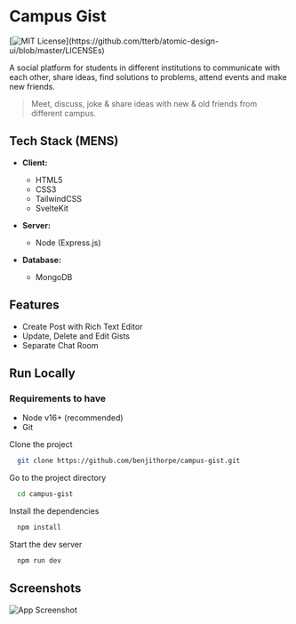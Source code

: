 # Campus Gist

[![MIT License](https://img.shields.io/apm/l/atomic-design-ui.svg?)](https://github.com/tterb/atomic-design-ui/blob/master/LICENSEs)

A social platform for students in different institutions to communicate with each other, share ideas, find solutions to problems, attend events and make new friends.

> Meet, discuss, joke & share ideas with new & old friends from different campus.

## Tech Stack (MENS)

- **Client:**

  - HTML5
  - CSS3
  - TailwindCSS
  - SvelteKit

- **Server:**

  - Node (Express.js)

- **Database:**

  - MongoDB

## Features

- Create Post with Rich Text Editor
- Update, Delete and Edit Gists
- Separate Chat Room

## Run Locally

### Requirements to have

- Node v16+ (recommended)
- Git

Clone the project

```bash
  git clone https://github.com/benjithorpe/campus-gist.git
```

Go to the project directory

```bash
  cd campus-gist
```

Install the dependencies

```bash
  npm install
```

Start the dev server

```bash
  npm run dev
```

## Screenshots

![App Screenshot](./campus-gist-screenshot.png)
